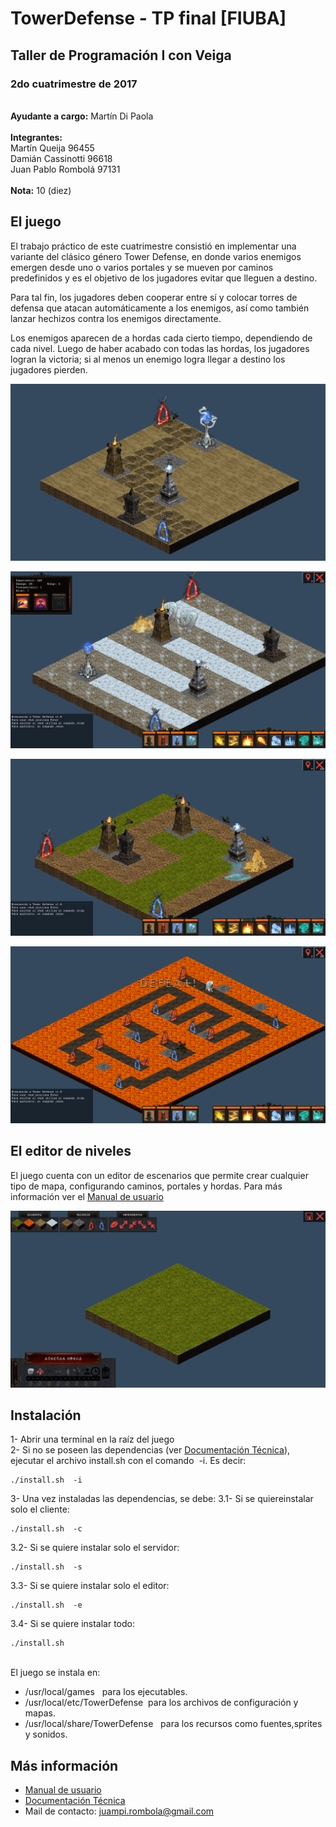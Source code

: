 # TowerDefense - TP final [FIUBA]
## Taller de Programación I con Veiga
### 2do cuatrimestre de 2017
\
**Ayudante a cargo:** Martín Di Paola \
\
**Integrantes:** \
Martín Queija 96455 \
Damián Cassinotti 96618 \
Juan Pablo Rombolá 97131 \
\
**Nota:** 10 (diez)
## El juego
El trabajo práctico de este cuatrimestre consistió en implementar una variante del clásico género Tower Defense, en donde varios enemigos emergen desde uno o varios portales y se mueven por caminos predefinidos y es el objetivo de los jugadores evitar que lleguen a destino.

Para tal fin, los jugadores deben cooperar entre sí y colocar torres de defensa que atacan automáticamente a los enemigos, así como también lanzar hechizos contra los enemigos directamente.

Los enemigos aparecen de a hordas cada cierto tiempo, dependiendo de cada nivel. Luego de haber acabado con todas las hordas, los jugadores logran la victoria; si al menos un enemigo logra llegar a destino los jugadores pierden.

![alt text](https://github.com/JuampiRombola/TowerDefense/blob/master/Resources/Torres.png "Vista al 06/11/17")

![alt text](https://github.com/JuampiRombola/TowerDefense/blob/master/Resources/Juego1.png "Vista nivel Easy")

![alt text](https://github.com/JuampiRombola/TowerDefense/blob/master/Resources/Juego2.png "Vista nivel Medium")

![alt text](https://github.com/JuampiRombola/TowerDefense/blob/master/Resources/Juego3.png "Vista nivel Insane")

## El editor de niveles
El juego cuenta con un editor de escenarios que permite crear cualquier tipo de mapa, configurando caminos, portales y hordas. Para más información ver el [Manual de usuario](https://github.com/JuampiRombola/TowerDefense/blob/master/Documentos/Manual%20de%20Usuario.pdf)

![alt text](https://github.com/JuampiRombola/TowerDefense/blob/master/Resources/Editor.png "Vista Editor")

## Instalación

1-​ ​Abrir​ ​una​ ​terminal​ ​en​ ​la​ ​raíz​ ​del​ ​juego\
2- Si no se poseen las dependencias (ver [Documentación Técnica](https://github.com/JuampiRombola/TowerDefense/blob/master/Documentos/Documentaci%C3%B3n%20T%C3%A9cnica.pdf)), ejecutar el archivo
install.sh​ ​con​ ​el​ ​comando​ ​ -i.​ Es decir: 
```
./install.sh​ ​ -i
```
3-​ ​Una​ ​vez​ ​instaladas​ ​las​ ​dependencias,​ se debe:
3.1-​ ​Si​ se quiere​ instalar​ ​solo​ ​el​ cliente:
```
./install.sh​ ​ -c
```
3.2-​ ​Si​ se quiere​ instalar​ solo​ el​ servidor:
```
./install.sh​ ​ -s
```
3.3-​ ​Si​ ​se quiere​ ​instalar​ ​solo​ ​el​ ​editor:
```
./install.sh​ ​ -e
```
3.4-​ ​Si​ se quiere​ instalar​ todo: 
```
./install.sh
```
\
El​ juego​​ se​ instala​ en:
- /usr/local/games ​ ​ para​ ​los​​ ejecutables.
- /usr/local/etc/TowerDefense  ​ para​ los​ ​archivos​ de​ configuración y mapas.
- /usr/local/share/TowerDefense ​ ​ para​ ​los​ recursos​ como​ fuentes,​ sprites​ y sonidos.

## Más información
- [Manual de usuario](https://github.com/JuampiRombola/TowerDefense/blob/master/Documentos/Manual%20de%20Usuario.pdf)
- [Documentación Técnica](https://github.com/JuampiRombola/TowerDefense/blob/master/Documentos/Documentaci%C3%B3n%20T%C3%A9cnica.pdf)
- Mail de contacto: juampi.rombola@gmail.com